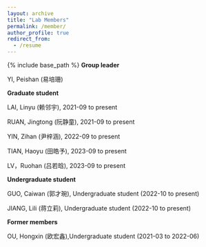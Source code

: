 ```yaml
---
layout: archive
title: "Lab Members"
permalink: /member/
author_profile: true
redirect_from:
  - /resume
---
```


{% include base_path %}
<b>Group leader</b>

YI, Peishan (易培珊)  <br>


<b>Graduate student</b>

LAI, Linyu (赖邻宇), 2021-09 to present   <br>

RUAN, Jingtong (阮静童), 2021-09 to present   <br>

YIN, Zihan (尹梓涵), 2022-09 to present  <br>

TIAN, Haoyu (田皓予), 2023-09 to present  <br>

LV，Ruohan (吕若晗), 2023-09 to present  <br>


<b>Undergraduate student</b>

GUO, Caiwan (郭才琬), Undergraduate student (2022-10 to present)  <br>

JIANG, Lili (蒋立莉), Undergraduate student (2022-10 to present)  <br>


<b>Former members</b>

OU, Hongxin (欧宏鑫),Undergraduate student (2021-03 to 2022-06)<br>
